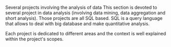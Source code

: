 Several projects involving the analysis of data This section is devoted to several project in data analysis (involving data mining, data aggregation and short analysis). Those projects are all SQL based. SQL is a query language that allows to deal with big database and make quantitative analysis.

Each project is dedicated to different areas and the context is well explained within the project's scopes.
